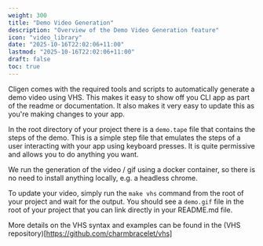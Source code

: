 ```yaml
---
weight: 300
title: "Demo Video Generation"
description: "Overview of the Demo Video Generation feature"
icon: "video_library"
date: "2025-10-16T22:02:06+11:00"
lastmod: "2025-10-16T22:02:06+11:00"
draft: false
toc: true
---
```


Cligen comes with the required tools and scripts to automatically generate a demo video using VHS. This makes it easy to show off you CLI app as part of the readme or documentation. It also makes it very easy to update this as you're making changes to your app.

In the root directory of your project there is a `demo.tape` file that contains the steps of the demo. This is a simple step file that emulates the steps of a user interacting with your app using keyboard presses. It is quite permissive and allows you to do anything you want.

We run the generation of the video / gif using a docker container, so there is no need to install anything locally, e.g. a headless chrome.

To update your video, simply run the `make vhs` command from the root of your project and wait for the output. You should see a `demo.gif` file in the root of your project that you can link directly in your README.md file.

More details on the VHS syntax and examples can be found in the (VHS repository)[https://github.com/charmbracelet/vhs]
